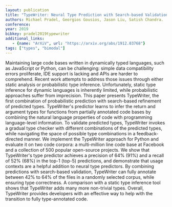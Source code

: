 ```yaml
---
layout: publication
title: "TypeWriter: Neural Type Prediction with Search-based Validation"
authors: Michael Pradel, Georgios Gousios, Jason Liu, Satish Chandra.
conference:
year: 2019
bibkey: pradel2019typewriter
additional_links:
   - {name: "ArXiV", url: "https://arxiv.org/abs/1912.03768"}
tags: ["types", "bimodal"]
---
```

Maintaining large code bases written in dynamically typed languages, such as JavaScript or Python, can be challenging: simple data compatibility errors proliferate, IDE support is lacking and APIs are harder to comprehend. Recent work attempts to address those issues through either static analysis or probabilistic type inference. Unfortunately, static type inference for dynamic languages is inherently limited, while probabilistic approaches suffer from imprecision. This paper presents TypeWriter, the first combination of probabilistic prediction with search-based refinement of predicted types. TypeWriter's predictor learns to infer the return and argument types for functions from partially annotated code bases by combining the natural language properties of code with programming language-level information. To validate predicted types, TypeWriter invokes a gradual type checker with different combinations of the predicted types, while navigating the space of possible type combinations in a feedback-directed manner. We implement the TypeWriter approach for Python and evaluate it on two code corpora: a multi-million line code base at Facebook and a collection of 500 popular open-source projects. We show that TypeWriter's type predictor achieves a precision of 64% (91%) and a recall of 52% (68%) in the top-1 (top-5) predictions, and demonstrate that usage contexts are a helpful addition to neural type predictors. By combining predictions with search-based validation, TypeWriter can fully annotate between 42% to 64% of the files in a randomly selected corpus, while ensuring type correctness. A comparison with a static type inference tool shows that TypeWriter adds many more non-trivial types. Overall, TypeWriter provides developers with an effective way to help with the transition to fully type-annotated code. 
